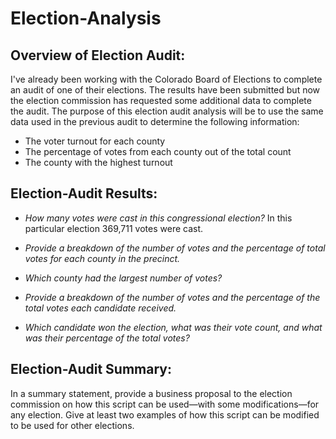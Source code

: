 # Election-Analysis

## Overview of Election Audit: 
I've already been working with the Colorado Board of Elections to complete an audit of one of their elections. The results have been submitted but now the election commission has requested some additional data to complete the audit.  The purpose of this election audit analysis will be to use the same data used in the previous audit to determine the following information:

- The voter turnout for each county
- The percentage of votes from each county out of the total count
- The county with the highest turnout

## Election-Audit Results: 

- *How many votes were cast in this congressional election?* In this particular election 369,711 votes were cast. 

- *Provide a breakdown of the number of votes and the percentage of total votes for each county in the precinct.*
- *Which county had the largest number of votes?*
- *Provide a breakdown of the number of votes and the percentage of the total votes each candidate received.*
- *Which candidate won the election, what was their vote count, and what was their percentage of the total votes?*

## Election-Audit Summary: 
In a summary statement, provide a business proposal to the election commission on how this script can be used—with some modifications—for any election. Give at least two examples of how this script can be modified to be used for other elections.

